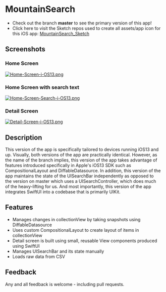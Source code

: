# MountainSearch

- Check out the branch **master** to see the primary version of this app!
- Click here to visit the Sketch repos used to create all assets/app icon for this iOS app:
[MountainSearch_Sketch](https://github.com/mkKreations/MountainSearch_Sketch)


## Screenshots

### Home Screen

[![Home-Screen-i-OS13.png](https://i.postimg.cc/VsK2KBZN/Home-Screen-i-OS13.png)](https://postimg.cc/qgCmRnTf)

### Home Screen with search text

[![Home-Screen-Search-i-OS13.png](https://i.postimg.cc/ncMggjNG/Home-Screen-Search-i-OS13.png)](https://postimg.cc/Mv29jT6n)

### Detail Screen

[![Detail-Screen-i-OS13.png](https://i.postimg.cc/MHpNWvHx/Detail-Screen-i-OS13.png)](https://postimg.cc/dkg46QGS)


## Description

This version of the app is specifically tailored to devices running iOS13 and up. Visually, both versions of the
app are practically identical. However, as the name of the branch implies, this version of 
the app takes advantage of features introduced specifically in Apple's iOS13 SDK such as CompositionalLayout
and DiffableDatasource. In addition, this version of the app maintains the state of the UISearchBar independently
as opposed to the version on master which uses a UISearchController, which does much of the heavy-lifting for us. 
And most importantly, this version of the app integrates SwiftUI into a codebase that is primarily UIKit. 


## Features

- Manages changes in collectionView by taking snapshots using DiffableDatasource
- Uses custom CompositionalLayout to create layout of items in collectionView
- Detail screen is built using small, reusable View components produced using SwiftUI
- Manages UISearchBar and its state manually
- Loads raw data from CSV


## Feedback

Any and all feedback is welcome - including pull requests.
